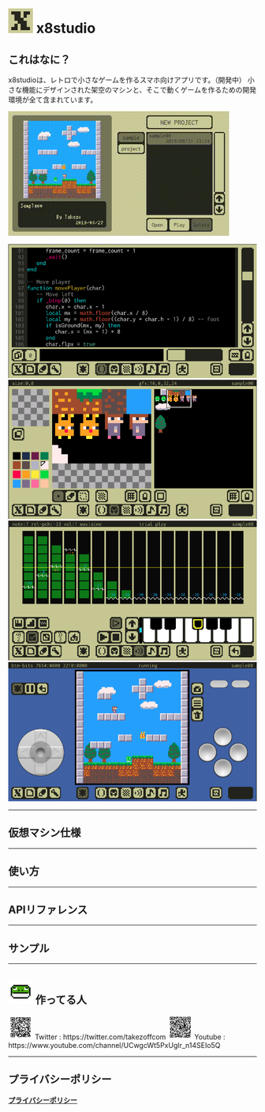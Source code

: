 # <img src="images/app_icon_192x192.png" width="50"> x8studio

## これはなに？

x8studioは、レトロで小さなゲームを作るスマホ向けアプリです。（開発中）
小さな機能にデザインされた架空のマシンと、そこで動くゲームを作るための開発環境が全て含まれています。

![](images/x8_digest_demo.gif "Digest")

![](images/x8_code_editor_image.png "Code Editor")
![](images/x8_gfx_editor_image.png "Gfx Editor")
![](images/x8_sfx_editor_image.png "Sfx Editor")
![](images/x8_debug_mode_image.png "Debug Mode")

---

## 仮想マシン仕様

---

## 使い方

---

## APIリファレンス

---

## サンプル

---

## <img src="images/takezoff-com-icon.png" width="50"> 作ってる人

<img src="images/x8_twitter_link.gif" width="50">
Twitter : https://twitter.com/takezoffcom

<img src="images/x8_youtube_link.gif" width="50">
Youtube : https://www.youtube.com/channel/UCwgcWt5PxUglr_n14SEIo5Q

---

## プライバシーポリシー

[**プライバシーポリシー**](PrivacyPolicy.md)

